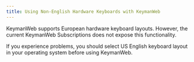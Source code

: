 ```yaml
---
title: Using Non-English Hardware Keyboards with KeymanWeb
---
```

<!--
  Name:             hardwarekeyboards
  Copyright:        Copyright (C) 2005 Tavultesoft Pty Ltd.
  Documentation:    
  Description:      
  Create Date:      18 Sep 2009

  Modified Date:    21 Feb 2024
  Authors:          mcdurdin
  Related Files:    
  Dependencies:     

  Bugs:             
  Todo:             
  Notes:            
  History:          18 Sep 2009 - mcdurdin - Polish
-->
KeymanWeb supports European hardware keyboard layouts. However, the
current KeymanWeb Subscriptions does not expose this functionality.

If you experience problems, you should select US English keyboard layout
in your operating system before using KeymanWeb.